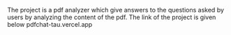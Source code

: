 The project is a pdf analyzer which give answers to the questions asked by users by analyzing the content of the pdf.
The link of the project is given below
pdfchat-tau.vercel.app
